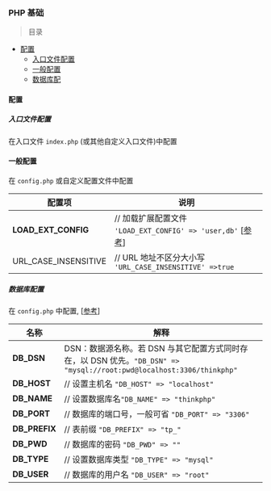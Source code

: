 ### PHP 基础

> 目录
* [配置](#配置)
    * [入口文件配置](#入口文件配置)
    * [一般配置](#一般配置)
    * [数据库配](#数据库配)

#### 配置

##### 入口文件配置

在入口文件 `index.php` (或其他自定义入口文件)中配置

#### 一般配置

在 `config.php` 或自定义配置文件中配置

配置项 | 说明
--- | ---
**LOAD_EXT_CONFIG** | // 加载扩展配置文件 `'LOAD_EXT_CONFIG' => 'user,db'` [[参考](https://www.kancloud.cn/manual/thinkphp/1693)]
URL_CASE_INSENSITIVE | // URL 地址不区分大小写 `'URL_CASE_INSENSITIVE' =>true`

##### 数据库配置

在 `config.php` 中配置, [[参考](https://www.kancloud.cn/manual/thinkphp/1731)]

名称 | 解释 
--- | --- |
**DB_DSN** |	DSN：数据源名称。若 DSN 与其它配置方式同时存在，以 DSN 优先。` "DB_DSN" => "mysql://root:pwd@localhost:3306/thinkphp" `
**DB_HOST** | // 设置主机名 `"DB_HOST" => "localhost"` 
**DB_NAME** |	// 设置数据库名`"DB_NAME" => "thinkphp"` 
**DB_PORT** |	// 数据库的端口号，一般可省 `"DB_PORT" => "3306"` 
**DB_PREFIX** | // 表前缀 `"DB_PREFIX" => "tp_"` 
**DB_PWD** |	// 数据库的密码 `"DB_PWD" => ""`
**DB_TYPE** |	// 设置数据库类型 `"DB_TYPE" => "mysql"` 
**DB_USER** | // 数据库的用户名 `"DB_USER" => "root"` 